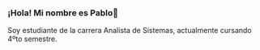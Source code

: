 ### ¡Hola! Mi nombre es Pablo👋
Soy estudiante de la carrera Analista de Sistemas, actualmente cursando 4ºto semestre.
